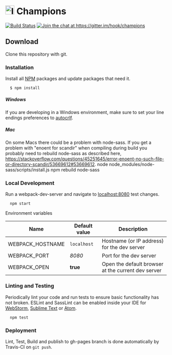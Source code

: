 # [<img src="dev/images/icon.png" width="28" height="28" alt="Icon">](#-champions) Champions

[<img src="https://travis-ci.com/hook/champions.svg?branch=master" alt="Build Status">](https://travis-ci.com/hook/champions)
[<img src="https://img.shields.io/gitter/room/hook/champions.svg" alt="Join the chat at https://gitter.im/hook/champions">](https://gitter.im/hook/champions?utm_source=badge&utm_medium=badge&utm_campaign=pr-badge&utm_content=badge)

## Download

  Clone this repository with git.

### Installation

  Install all [NPM](https://www.npmjs.com/) packages and update packages that need it.

```
  $ npm install
```

##### Windows

If you are developing in a Windows environment, make sure to set your line endings preferences
to [autocrlf](https://help.github.com/articles/dealing-with-line-endings/).

##### Mac

On some Macs there could be a problem with node-sass. If you get a problem with "enoent for scandir" when compiling during build
you probably need to rebuild node-sass as described here, https://stackoverflow.com/questions/45251645/error-enoent-no-such-file-or-directory-scandir/53669612#53669612.
node node_modules/node-sass/scripts/install.js
npm rebuild node-sass

### Local Development

  Run a webpack-dev-server and navigate to [localhost:8080](http://localhost:8080) test changes.

```
  npm start
```

Environment variables

| Name | Default value | Description |
| -- | -- | -- |
| WEBPACK_HOSTNAME | `localhost` | Hostname (or IP address) for the dev server |
| WEBPACK_PORT | *8080* | Port for the dev server |
| WEBPACK_OPEN | **true** | Open the default browser at the current dev server |

### Linting and Testing

  Periodically lint your code and run tests to ensure basic functionality has not broken.
  ESLint and SassLint can be enabled inside your IDE for
  [WebStorm](//www.jetbrains.com/webstorm),
  [Sublime Text](//www.sublimetext.com) or
  [Atom](//atom.io).

```
  npm test
```

### Deployment

  Lint, Test, Build and publish to gh-pages branch is done automatically by Travis-CI on `git push`.
